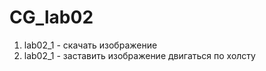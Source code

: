# CG_lab02

1) lab02_1 - скачать изображение
2) lab02_1 - заставить изображение двигаться по холсту
